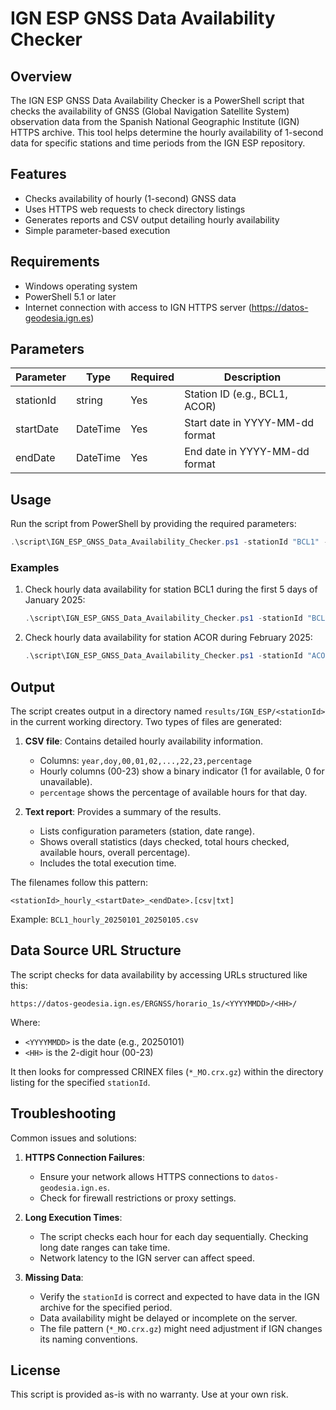 # IGN ESP GNSS Data Availability Checker

## Overview

The IGN ESP GNSS Data Availability Checker is a PowerShell script that checks the availability of GNSS (Global Navigation Satellite System) observation data from the Spanish National Geographic Institute (IGN) HTTPS archive. This tool helps determine the hourly availability of 1-second data for specific stations and time periods from the IGN ESP repository.

## Features

- Checks availability of hourly (1-second) GNSS data
- Uses HTTPS web requests to check directory listings
- Generates reports and CSV output detailing hourly availability
- Simple parameter-based execution

## Requirements

- Windows operating system
- PowerShell 5.1 or later
- Internet connection with access to IGN HTTPS server (https://datos-geodesia.ign.es)

## Parameters

| Parameter | Type | Required | Description |
|-----------|------|----------|-------------|
| stationId | string | Yes | Station ID (e.g., BCL1, ACOR) |
| startDate | DateTime | Yes | Start date in YYYY-MM-dd format |
| endDate | DateTime | Yes | End date in YYYY-MM-dd format |

## Usage

Run the script from PowerShell by providing the required parameters:

```powershell
.\script\IGN_ESP_GNSS_Data_Availability_Checker.ps1 -stationId "BCL1" -startDate "2025-01-01" -endDate "2025-01-05"
```

### Examples

1. Check hourly data availability for station BCL1 during the first 5 days of January 2025:
   ```powershell
   .\script\IGN_ESP_GNSS_Data_Availability_Checker.ps1 -stationId "BCL1" -startDate "2025-01-01" -endDate "2025-01-05"
   ```

2. Check hourly data availability for station ACOR during February 2025:
   ```powershell
   .\script\IGN_ESP_GNSS_Data_Availability_Checker.ps1 -stationId "ACOR" -startDate "2025-02-01" -endDate "2025-02-28"
   ```

## Output

The script creates output in a directory named `results/IGN_ESP/<stationId>` in the current working directory. Two types of files are generated:

1.  **CSV file**: Contains detailed hourly availability information.
    - Columns: `year,doy,00,01,02,...,22,23,percentage`
    - Hourly columns (00-23) show a binary indicator (1 for available, 0 for unavailable).
    - `percentage` shows the percentage of available hours for that day.

2.  **Text report**: Provides a summary of the results.
    - Lists configuration parameters (station, date range).
    - Shows overall statistics (days checked, total hours checked, available hours, overall percentage).
    - Includes the total execution time.

The filenames follow this pattern:
```
<stationId>_hourly_<startDate>_<endDate>.[csv|txt]
```
Example: `BCL1_hourly_20250101_20250105.csv`

## Data Source URL Structure

The script checks for data availability by accessing URLs structured like this:

```
https://datos-geodesia.ign.es/ERGNSS/horario_1s/<YYYYMMDD>/<HH>/
```

Where:
- `<YYYYMMDD>` is the date (e.g., 20250101)
- `<HH>` is the 2-digit hour (00-23)

It then looks for compressed CRINEX files (`*_MO.crx.gz`) within the directory listing for the specified `stationId`.

## Troubleshooting

Common issues and solutions:

1.  **HTTPS Connection Failures**:
    - Ensure your network allows HTTPS connections to `datos-geodesia.ign.es`.
    - Check for firewall restrictions or proxy settings.

2.  **Long Execution Times**:
    - The script checks each hour for each day sequentially. Checking long date ranges can take time.
    - Network latency to the IGN server can affect speed.

3.  **Missing Data**:
    - Verify the `stationId` is correct and expected to have data in the IGN archive for the specified period.
    - Data availability might be delayed or incomplete on the server.
    - The file pattern (`*_MO.crx.gz`) might need adjustment if IGN changes its naming conventions.

## License

This script is provided as-is with no warranty. Use at your own risk. 